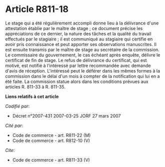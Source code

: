# Article R811-18

Le stage qui a été régulièrement accompli donne lieu à la délivrance d'une attestation établie par le maître de stage ; ce
document précise les appréciations de ce dernier, la nature des tâches et la qualité du travail effectués par le stagiaire ;
il est communiqué au stagiaire qui certifie en avoir pris connaissance et peut apporter ses observations manuscrites. Il est
ensuite transmis par le maître de stage au secrétaire de la commission. Le commissaire du gouvernement, le cas échéant après
enquête, délivre le certificat de fin de stage. Le refus de délivrance du certificat, qui est motivé, est notifié à
l'intéressé par lettre recommandée avec demande d'avis de réception. L'intéressé peut le déférer dans les mêmes formes à la
commission dans le délai d'un mois à compter de la notification qui lui en a été faite. La commission statue alors dans les
conditions prévues aux articles R. 811-33 à R. 811-35.

**Liens relatifs à cet article**

_Codifié par_:

  - Décret n°2007-431 2007-03-25 JORF 27 mars 2007

_Cité par_:

  - Code de commerce - art. R811-22 (M)
  - Code de commerce - art. R812-10 (V)

_Cite_:

  - Code de commerce - art. R811-33 (V)
